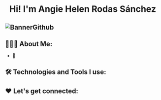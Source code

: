 <h1 align="center">Hi! I'm Angie Helen Rodas Sánchez</h1>


![BannerGithub](https://github.com/user-attachments/assets/6e04fd8c-7019-4c0d-b265-200e6755c750)
----

## 👩🏾‍💻 About Me:

- 👩 

## 🛠️ Technologies and Tools I use:


## ❤️ Let's get connected:


